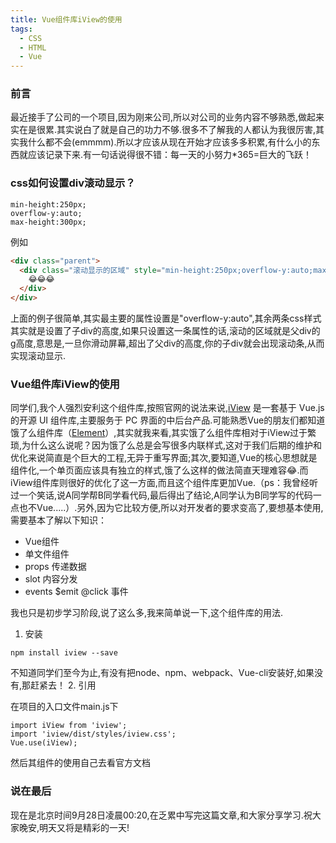 ```yaml
---
title: Vue组件库iView的使用
tags:
  - CSS
  - HTML
  - Vue
---
```


### 前言

  最近接手了公司的一个项目,因为刚来公司,所以对公司的业务内容不够熟悉,做起来实在是很累.其实说白了就是自己的功力不够.很多不了解我的人都认为我很厉害,其实我什么都不会(emmmm).所以才应该从现在开始才应该多多积累,有什么小的东西就应该记录下来.有一句话说得很不错：每一天的小努力*365=巨大的飞跃！
  <!-- more -->
### css如何设置div滚动显示？

  ```
  min-height:250px;
  overflow-y:auto;
  max-height:300px;
  ```
  例如
  ``` HTML
  <div class="parent">
    <div class="滚动显示的区域" style="min-height:250px;overflow-y:auto;max-height:300px;">
      😂😂😂
    </div>
  </div>
  ```
  上面的例子很简单,其实最主要的属性设置是"overflow-y:auto",其余两条css样式其实就是设置了子div的高度,如果只设置这一条属性的话,滚动的区域就是父div的g高度,意思是,一旦你滑动屏幕,超出了父div的高度,你的子div就会出现滚动条,从而实现滚动显示.

### Vue组件库iView的使用

   同学们,我个人强烈安利这个组件库,按照官网的说法来说,[iView](https://www.iviewui.com/docs/guide/introduce) 是一套基于 Vue.js 的开源 UI 组件库,主要服务于 PC 界面的中后台产品.可能熟悉Vue的朋友们都知道饿了么组件库（[Element](http://element-cn.eleme.io/#/zh-CN)）,其实就我来看,其实饿了么组件库相对于iView过于繁琐,为什么这么说呢？因为饿了么总是会写很多内联样式,这对于我们后期的维护和优化来说简直是个巨大的工程,无异于重写界面;其次,要知道,Vue的核心思想就是组件化,一个单页面应该具有独立的样式,饿了么这样的做法简直天理难容😂.而iView组件库则很好的优化了这一方面,而且这个组件库更加Vue.（ps：我曾经听过一个笑话,说A同学帮B同学看代码,最后得出了结论,A同学认为B同学写的代码一点也不Vue.....）.另外,因为它比较方便,所以对开发者的要求变高了,要想基本使用,需要基本了解以下知识：
   - Vue组件
   - 单文件组件
   - props 传递数据
   - slot 内容分发
   - events $emit @click 事件      


   我也只是初步学习阶段,说了这么多,我来简单说一下,这个组件库的用法.
   1. 安装         



   ```
   npm install iview --save
   ```
   不知道同学们至今为止,有没有把node、npm、webpack、Vue-cli安装好,如果没有,那赶紧去！
   2. 引用      


   在项目的入口文件main.js下
   ``` JS
   import iView from 'iview';
   import 'iview/dist/styles/iview.css';
   Vue.use(iView);
   ```
   然后其组件的使用自己去看官方文档

### 说在最后

  现在是北京时间9月28日凌晨00:20,在乏累中写完这篇文章,和大家分享学习.祝大家晚安,明天又将是精彩的一天!

